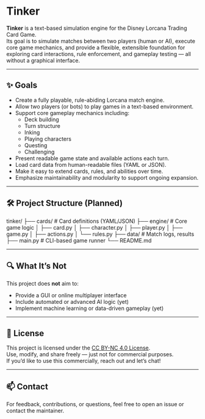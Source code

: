 # Tinker

**Tinker** is a text-based simulation engine for the Disney Lorcana Trading Card Game.  
Its goal is to simulate matches between two players (human or AI), execute core game mechanics, and provide a flexible, extensible foundation for exploring card interactions, rule enforcement, and gameplay testing — all without a graphical interface.

---

## ✨ Goals

- Create a fully playable, rule-abiding Lorcana match engine.
- Allow two players (or bots) to play games in a text-based environment.
- Support core gameplay mechanics including:
  - Deck building
  - Turn structure
  - Inking
  - Playing characters
  - Questing
  - Challenging
- Present readable game state and available actions each turn.
- Load card data from human-readable files (YAML or JSON).
- Make it easy to extend cards, rules, and abilities over time.
- Emphasize maintainability and modularity to support ongoing expansion.

---

## 🛠 Project Structure (Planned)
tinker/ ├── cards/ # Card definitions (YAML/JSON) ├── engine/ # Core game logic │ ├── card.py │ ├── character.py │ ├── player.py │ ├── game.py │ ├── actions.py │ └── rules.py ├── data/ # Match logs, results ├── main.py # CLI-based game runner └── README.md

---

## 🔍 What It’s Not

This project does **not** aim to:
- Provide a GUI or online multiplayer interface
- Include automated or advanced AI logic (yet)
- Implement machine learning or data-driven gameplay (yet)

---

## 📜 License

This project is licensed under the [CC BY-NC 4.0 License](https://creativecommons.org/licenses/by-nc/4.0/).  
Use, modify, and share freely — just not for commercial purposes.  
If you’d like to use this commercially, reach out and let’s chat!

---

## 📫 Contact

For feedback, contributions, or questions, feel free to open an issue or contact the maintainer.